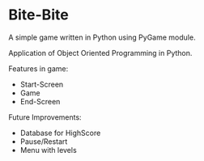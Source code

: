 # Bite-Bite
A simple game written in Python using PyGame module.

Application of Object Oriented Programming in Python.

Features in game:
  * Start-Screen
  * Game
  * End-Screen
  
Future Improvements:
  * Database for HighScore
  * Pause/Restart
  * Menu with levels
